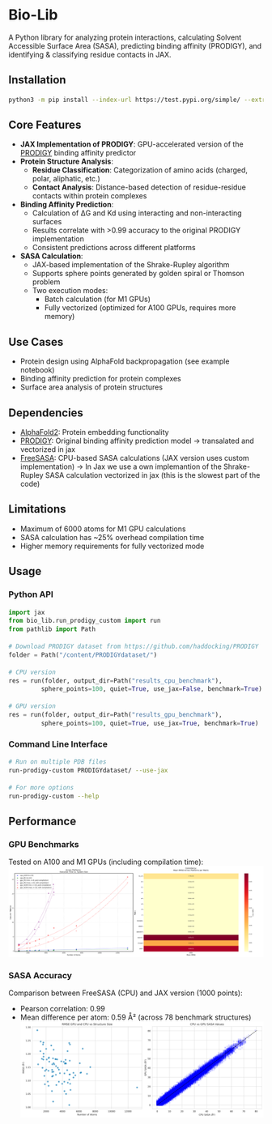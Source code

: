 # Bio-Lib

A Python library for analyzing protein interactions, calculating Solvent Accessible Surface Area (SASA), predicting binding affinity (PRODIGY), and identifying & classifying residue contacts in JAX.

## Installation

```bash
python3 -m pip install --index-url https://test.pypi.org/simple/ --extra-index-url https://pypi.org/simple/ bio_lib
```

## Core Features 
- **JAX Implementation of PRODIGY**: GPU-accelerated version of the [PRODIGY](https://github.com/haddocking/prodigy) binding affinity predictor
- **Protein Structure Analysis**:
  - **Residue Classification**: Categorization of amino acids (charged, polar, aliphatic, etc.)
  - **Contact Analysis**: Distance-based detection of residue-residue contacts within protein complexes
- **Binding Affinity Prediction**:
  - Calculation of ΔG and Kd using interacting and non-interacting surfaces
  - Results correlate with >0.99 accuracy to the original PRODIGY implementation
  - Consistent predictions across different platforms
- **SASA Calculation**:
  - JAX-based implementation of the Shrake-Rupley algorithm
  - Supports sphere points generated by golden spiral or Thomson problem
  - Two execution modes:
    - Batch calculation (for M1 GPUs)
    - Fully vectorized (optimized for A100 GPUs, requires more memory)

## Use Cases
- Protein design using AlphaFold backpropagation (see example notebook)
- Binding affinity prediction for protein complexes
- Surface area analysis of protein structures

## Dependencies
- [AlphaFold2](https://github.com/deepmind/alphafold): Protein embedding functionality
- [PRODIGY](https://github.com/haddocking/prodigy): Original binding affinity prediction model -> transalated and vectorized in jax
- [FreeSASA](https://freesasa.github.io/): CPU-based SASA calculations (JAX version uses custom implementation) -> In Jax we use a own implemantion of the Shrake-Rupley SASA calculation vectorized in jax (this is the slowest part of the code)

## Limitations
- Maximum of 6000 atoms for M1 GPU calculations
- SASA calculation has ~25% overhead compilation time
- Higher memory requirements for fully vectorized mode

## Usage

### Python API
```python
import jax
from bio_lib.run_prodigy_custom import run
from pathlib import Path

# Download PRODIGY dataset from https://github.com/haddocking/PRODIGY
folder = Path("/content/PRODIGYdataset/")

# CPU version
res = run(folder, output_dir=Path("results_cpu_benchmark"), 
         sphere_points=100, quiet=True, use_jax=False, benchmark=True)

# GPU version
res = run(folder, output_dir=Path("results_gpu_benchmark"), 
         sphere_points=100, quiet=True, use_jax=True, benchmark=True)
```

### Command Line Interface
```bash
# Run on multiple PDB files
run-prodigy-custom PRODIGYdataset/ --use-jax

# For more options
run-prodigy-custom --help
```

## Performance

### GPU Benchmarks
Tested on A100 and M1 GPUs (including compilation time):
![Benchmark Analysis](benchmark_af/v3/v3_bechmark_af.png)

### SASA Accuracy
Comparison between FreeSASA (CPU) and JAX version (1000 points):
- Pearson correlation: 0.99
- Mean difference per atom: 0.59 Å² (across 78 benchmark structures)
![SASA Comparison](benchmark_af/v2/sasa_comparison.png)
